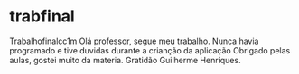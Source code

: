 # trabfinal
Trabalhofinalcc1m
Olá professor, segue meu trabalho. Nunca havia programado e tive duvidas durante a crianção da aplicação
Obrigado pelas aulas, gostei muito da materia.
Gratidão Guilherme Henriques.
